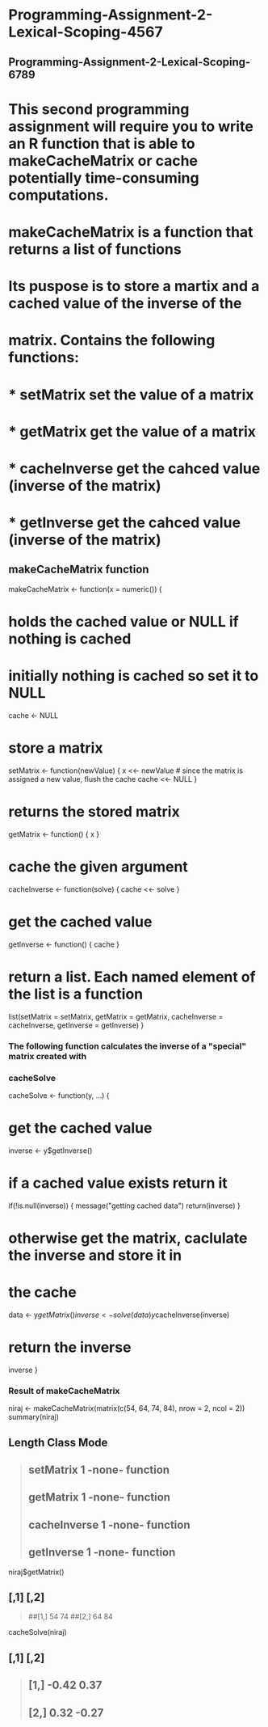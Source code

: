 # Programming-Assignment-2-Lexical-Scoping-4567
## Programming-Assignment-2-Lexical-Scoping-6789
# This second programming assignment will require you to write an R function that is able to makeCacheMatrix or cache potentially time-consuming computations.
# makeCacheMatrix is a function that returns a list of functions
# Its puspose is to store a martix and a cached value of the inverse of the 
# matrix. Contains the following functions:
# * setMatrix      set the value of a matrix
# * getMatrix      get the value of a matrix
# * cacheInverse   get the cahced value (inverse of the matrix)
# * getInverse     get the cahced value (inverse of the matrix)
## makeCacheMatrix function
makeCacheMatrix <- function(x = numeric()) {
   
   # holds the cached value or NULL if nothing is cached
   # initially nothing is cached so set it to NULL
   cache <- NULL
   
   # store a matrix
   setMatrix <- function(newValue) {
     x <<- newValue
     # since the matrix is assigned a new value, flush the cache
     cache <<- NULL
   }
   
   # returns the stored matrix
   getMatrix <- function() {
     x
   }
   
   # cache the given argument 
   cacheInverse <- function(solve) {
     cache <<- solve
   }
   
   # get the cached value
   getInverse <- function() {
     cache
   }
   
   # return a list. Each named element of the list is a function
   list(setMatrix = setMatrix, getMatrix = getMatrix, cacheInverse = cacheInverse, getInverse = getInverse)
 }
> 
### The following function calculates the inverse of a "special" matrix created with 
### cacheSolve
cacheSolve <- function(y, ...) {
  # get the cached value
  inverse <- y$getInverse()
  # if a cached value exists return it
  if(!is.null(inverse)) {
    message("getting cached data")
    return(inverse)
  }
  # otherwise get the matrix, caclulate the inverse and store it in
  # the cache
  data <- y$getMatrix()
  inverse <- solve(data)
  y$cacheInverse(inverse)
   
  # return the inverse
  inverse
}
### Result of makeCacheMatrix 
niraj <- makeCacheMatrix(matrix(c(54, 64, 74, 84), nrow = 2, ncol = 2))
summary(niraj)
 ##              Length Class  Mode    
>## setMatrix    1      -none- function
>## getMatrix    1      -none- function
>## cacheInverse 1      -none- function
>## getInverse   1      -none- function
> 
> 
niraj$getMatrix()
##       [,1] [,2]
>##[1,]   54   74
>##[2,]   64   84
> 
cacheSolve(niraj)
##        [,1]  [,2]
>## [1,] -0.42  0.37
>## [2,]  0.32 -0.27
> 
